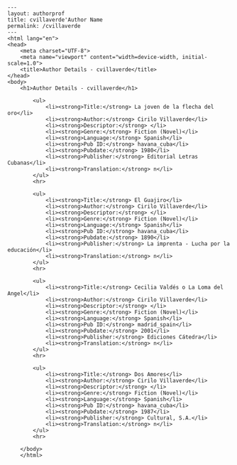 
    ---
    layout: authorprof
    title: cvillaverde'Author Name 
    permalink: /cvillaverde
    ---
    <html lang="en">
    <head>
        <meta charset="UTF-8">
        <meta name="viewport" content="width=device-width, initial-scale=1.0">
        <title>Author Details - cvillaverde</title>
    </head>
    <body>
        <h1>Author Details - cvillaverde</h1>
        
            <ul>
                <li><strong>Title:</strong> La joven de la flecha del oro</li>
                <li><strong>Author:</strong> Cirilo Villaverde</li>
                <li><strong>Descriptor:</strong> </li>
                <li><strong>Genre:</strong> Fiction (Novel)</li>
                <li><strong>Language:</strong> Spanish</li>
                <li><strong>Pub ID:</strong> havana_cuba</li>
                <li><strong>Pubdate:</strong> 1980</li>
                <li><strong>Publisher:</strong> Editorial Letras Cubanas</li>
                <li><strong>Translation:</strong> n</li>
            </ul>
            <hr>
            
            <ul>
                <li><strong>Title:</strong> El Guajiro</li>
                <li><strong>Author:</strong> Cirilo Villaverde</li>
                <li><strong>Descriptor:</strong> </li>
                <li><strong>Genre:</strong> Fiction (Novel)</li>
                <li><strong>Language:</strong> Spanish</li>
                <li><strong>Pub ID:</strong> havana_cuba</li>
                <li><strong>Pubdate:</strong> 1890</li>
                <li><strong>Publisher:</strong> La imprenta - Lucha por la educación</li>
                <li><strong>Translation:</strong> n</li>
            </ul>
            <hr>
            
            <ul>
                <li><strong>Title:</strong> Cecilia Valdés o La Loma del Angel</li>
                <li><strong>Author:</strong> Cirilo Villaverde</li>
                <li><strong>Descriptor:</strong> </li>
                <li><strong>Genre:</strong> Fiction (Novel)</li>
                <li><strong>Language:</strong> Spanish</li>
                <li><strong>Pub ID:</strong> madrid_spain</li>
                <li><strong>Pubdate:</strong> 2001</li>
                <li><strong>Publisher:</strong> Ediciones Cátedra</li>
                <li><strong>Translation:</strong> n</li>
            </ul>
            <hr>
            
            <ul>
                <li><strong>Title:</strong> Dos Amores</li>
                <li><strong>Author:</strong> Cirilo Villaverde</li>
                <li><strong>Descriptor:</strong> </li>
                <li><strong>Genre:</strong> Fiction (Novel)</li>
                <li><strong>Language:</strong> Spanish</li>
                <li><strong>Pub ID:</strong> havana_cuba</li>
                <li><strong>Pubdate:</strong> 1987</li>
                <li><strong>Publisher:</strong> Cultural, S.A.</li>
                <li><strong>Translation:</strong> n</li>
            </ul>
            <hr>
            
        </body>
        </html>
        